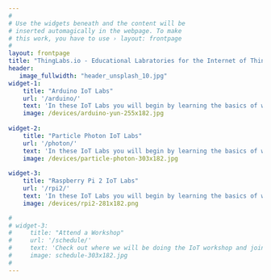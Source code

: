 ```yaml
---
#
# Use the widgets beneath and the content will be
# inserted automagically in the webpage. To make
# this work, you have to use › layout: frontpage
#
layout: frontpage
title: "ThingLabs.io - Educational Labratories for the Internet of Things"
header:
   image_fullwidth: "header_unsplash_10.jpg"
widget-1:
    title: "Arduino IoT Labs"
    url: '/arduino/'
    text: 'In these IoT Labs you will begin by learning the basics of working with Arduino micro-controllers and sensors, and move on to connecting them to the Internet. You will learn how to leverage Cloud IoT services to collect data and control devices and use advanced services like machine learning and analytics to discover insights using your <em>Things</em>.'
    image: /devices/arduino-yun-255x182.jpg
    
widget-2:
    title: "Particle Photon IoT Labs"
    url: '/photon/'
    text: 'In these IoT Labs you will begin by learning the basics of working with the Particle Photon Wi-Fi enabled development kit. You will learn how to leverage Cloud IoT services to collect data and control devices and use advanced services like machine learning and analytics to discover insights using your <em>Things</em>.'
    image: /devices/particle-photon-303x182.jpg
    
widget-3:
    title: "Raspberry Pi 2 IoT Labs"
    url: '/rpi2/'
    text: 'In these IoT Labs you will begin by learning the basics of working with the Raspberry Pi 2 running Windows 10 IoT Core. You will learn how to leverage Cloud IoT services to collect data and control devices and use advanced services like machine learning and analytics to discover insights using your <em>Things</em>.'
    image: /devices/rpi2-281x182.png

#
# widget-3:
#     title: "Attend a Workshop"
#     url: '/schedule/'
#     text: 'Check out where we will be doing the IoT workshop and join us for a fun filled few hours.'
#     image: schedule-303x182.jpg
#
---
```

